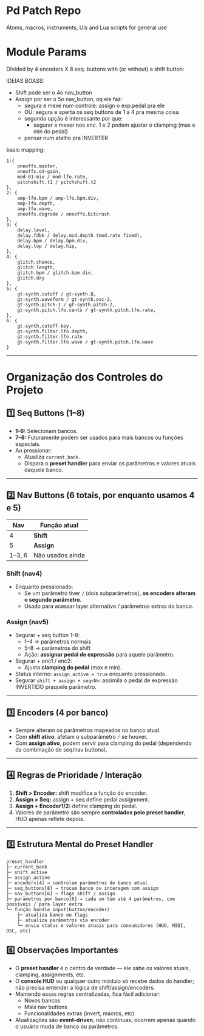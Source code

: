 # Pd Patch Repo

Atoms, macros, instruments, UIs and Lua scripts for general use

# Module Params
DIvided by 4 encoders X 8 seq. buttons with (or without) a shift button:

IDEIAS BOASS:
* Shift pode ser o 4o nav_button
* Assign por ser o 5o nav_button, oq ele faz:
    * segura e mexe num controle: assign o exp.pedal pra ele
    * OU: segura e aperta os seq buttons de 1 a 4 pra mesma coisa
    * segunda opção é interessante por que:
        * segurar e mexer nos enc. 1 e 2 podem ajustar o clamping (max e min do pedal)
    * pensar num atalho pra INVERTER

basic mapping:
```
1:{
    oneoffs.master,
    oneoffs.od-gain,
    mod-01-mix / mod-lfo.rate,
    pitchshift.t1 / pitchshift.t2
},
2: {
    amp-lfo.bpm / amp-lfo.bpm.div,
    amp-lfo.depth,
    amp-lfo.wave,
    oneoffs.degrade / oneoffs.bitcrush
},
3: {
    delay.level,
    delay.fdbk / delay.mod.depth (mod.rate fixed),
    delay.bpm / delay.bpm.div,
    delay.lop / delay.hip,
},
4: {
    glitch.chance,
    glitch.length,
    glitch.bpm / glitch.bpm.div,
    glitch.dry
},
5: {
    gt-synth.cutoff / gt-synth.Q,
    gt-synth.waveform / gt-synth.osc-2,
    gt-synth.pitch-1 / gt-synth.pitch-2,
    gt-synth.pitch.lfo.cents / gt-synth.pitch.lfo.rate,
},
6: {
    gt-synth.cutoff-key,
    gt-synth.filter.lfo.depth,
    gt-synth.filter.lfo.rate
    gt-synth.filter.lfo.wave / gt-synth.pitch.lfo.wave
}
```

---

# Organização dos Controles do Projeto

## 1️⃣ Seq Buttons (1–8)

- **1–6:** Selecionam bancos.
- **7–8:** Futuramente podem ser usados para mais bancos ou funções especiais.
- Ao pressionar:
  - Atualiza `current_bank`.
  - Dispara o **preset handler** para enviar os parâmetros e valores atuais daquele banco.

---

## 2️⃣ Nav Buttons (6 totais, por enquanto usamos 4 e 5)

| Nav | Função atual |
|-----|-------------|
| 4   | **Shift** |
| 5   | **Assign** |
| 1–3, 6 | Não usados ainda |

### Shift (nav4)
- Enquanto pressionado:
  - Se um parâmetro tiver `/` (dois subparâmetros), **os encoders alteram o segundo parâmetro**.
  - Usado para acessar layer alternativo / parâmetros extras do banco.

### Assign (nav5)
- Segurar + seq button 1–8:
  - 1–4 → parâmetros normais
  - 5–8 → parâmetros do shift
  - Ação: **assignar pedal de expressão** para aquele parâmetro.
- Segurar + enc1 / enc2:
  - Ajusta **clamping do pedal** (max e min).
- Status interno: `assign_active = true` enquanto pressionado.
- Segurar `shift + assign + seq<N>`: assimila o pedal de expressão INVERTIDO praquele parâmetro.

---

## 3️⃣ Encoders (4 por banco)

- Sempre alteram os parâmetros mapeados no banco atual.
- Com **shift ativo**, afetam o subparâmetro `/` se houver.
- Com **assign ativo**, podem servir para clamping do pedal (dependendo da combinação de seq/nav buttons).

---

## 4️⃣ Regras de Prioridade / Interação

1. **Shift > Encoder:** shift modifica a função do encoder.
2. **Assign > Seq:** assign + seq define pedal assignment.
3. **Assign + Encoder1/2:** define clamping do pedal.
4. Valores de parâmetro são sempre **controlados pelo preset handler**, HUD apenas reflete depois.

---

## 5️⃣ Estrutura Mental do Preset Handler

```text
preset_handler
├─ current_bank
├─ shift_active
├─ assign_active
├─ encoders[4] → controlam parâmetros do banco atual
├─ seq_buttons[8] → trocam banco ou interagem com assign
├─ nav_buttons[6] → flags shift / assign
├─ parametros por banco[6] → cada um tem até 4 parâmetros, com possíveis / para layer extra
└─ função handle_input(button/encoder)
    ├─ atualiza banco ou flags
    ├─ atualiza parâmetros via encoder
    └─ envia status e valores atuais para consumidores (HUD, MIDI, OSC, etc)
```

## 6️⃣ Observações Importantes

- O **preset handler** é o centro de verdade — ele sabe os valores atuais, clamping, assignments, etc.
- O **console HUD** ou qualquer outro módulo só recebe dados do handler; não precisa entender a lógica de shift/assign/encoders.
- Mantendo essas regras centralizadas, fica fácil adicionar:
  - Novos bancos
  - Mais nav buttons
  - Funcionalidades extras (invert, macros, etc)
- Atualizações são **event-driven**, não contínuas; ocorrem apenas quando o usuário muda de banco ou parâmetros.
